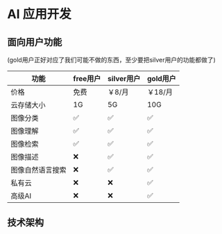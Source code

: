 # AI 应用开发

## 面向用户功能

(gold用户正好对应了我们可能不做的东西，至少要把silver用户的功能都做了)

| 功能     | free用户 | silver用户 | gold用户 |
| ------- | -------- | ---------- | -------- |
| 价格     | 免费     | ￥8/月    | ￥18/月 |
| 云存储大小 | 1G | 5G | 10G |
| 图像分类 | :white_check_mark: | :white_check_mark: | :white_check_mark: |
| 图像理解 | :white_check_mark: | :white_check_mark: | :white_check_mark: |
| 图像检索 | :white_check_mark: | :white_check_mark: | :white_check_mark: |
| 图像描述 | :x: | :white_check_mark: | :white_check_mark: |
| 图像自然语言搜索 | :x: | :white_check_mark: | :white_check_mark: |
| 私有云 | :x: | :x: | :white_check_mark: |
| 高级AI | :x: | :x: | :white_check_mark: |

## 技术架构

